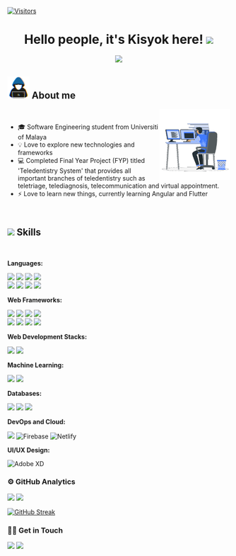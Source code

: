 [![Visitors](https://api.visitorbadge.io/api/visitors?path=https%3A%2F%2Fgithub.com%2Fkisyok&label=Total%20profile%20visits&countColor=%23263759)](https://visitorbadge.io/status?path=https%3A%2F%2Fgithub.com%2Fkisyok)

<h1 align="center"><b>Hello people, it's Kisyok here! </b><img src="https://media.giphy.com/media/hvRJCLFzcasrR4ia7z/giphy.gif" width="35"></h1>
<p align="center">
  <a href="https://github.com/DenverCoder1/readme-typing-svg"><img src="https://readme-typing-svg.herokuapp.com?font=Time+New+Roman&color=cyan&size=25&center=true&vCenter=true&width=600&height=100&lines=Software+Engineering+Student;Full-Stack+Developer;A+thirsty+learner"></a>
</p>

## <picture><img src = "https://github.com/0xAbdulKhalid/0xAbdulKhalid/raw/main/assets/mdImages/about_me.gif" width = 50px></picture> **About me**

<picture> <img align="right" src="https://github.com/0xAbdulKhalid/0xAbdulKhalid/raw/main/assets/mdImages/Right_Side.gif" width = 160px></picture>

<br>

- 🎓 Software Engineering student from Universiti of Malaya 
- 💡 Love to explore new technologies and frameworks
- 💻 Completed Final Year Project (FYP) titled 'Teledentistry System' that provides all important branches 
      of teledentistry such as teletriage, telediagnosis, telecommunication and virtual appointment.
- ⚡ Love to learn new things, currently learning Angular and Flutter

<br> 

## <img src="https://media2.giphy.com/media/QssGEmpkyEOhBCb7e1/giphy.gif?cid=ecf05e47a0n3gi1bfqntqmob8g9aid1oyj2wr3ds3mg700bl&rid=giphy.gif" width ="25"><b> Skills</b>
<br>

**Languages:**
<p>
<img src="https://img.shields.io/badge/Python-3776AB?style=for-the-badge&logo=python&logoColor=white">
<img src="https://img.shields.io/badge/JavaScript-323330?style=for-the-badge&logo=javascript&logoColor=F7DF1E">
<img src="https://img.shields.io/badge/HTML5-E34F26?style=for-the-badge&logo=html5&logoColor=white">
<img src="https://img.shields.io/badge/CSS3-1572B6?style=for-the-badge&logo=css3&logoColor=white"><br>
<img src="https://img.shields.io/badge/Matlab-00599C?style=for-the-badge&logoColor=white">
<img src="https://img.shields.io/badge/Java-ED8B00?style=for-the-badge&logo=java&logoColor=white">
<img src="https://img.shields.io/badge/PHP-777BB4?style=for-the-badge&logo=php&logoColor=white">
<img src="https://img.shields.io/badge/json-5E5C5C?style=for-the-badge&logo=json&logoColor=white">
</p>

**Web Frameworks:**
<p>
<img src="https://img.shields.io/badge/Vue.js-35495E?style=for-the-badge&logo=vue.js&logoColor=4FC08D">
<img src="https://img.shields.io/badge/Node.js-43853D?style=for-the-badge&logo=node.js&logoColor=white">
<img src="https://img.shields.io/badge/Express.js-404D59?style=for-the-badge">
<img src="https://img.shields.io/badge/Laravel-FF2D20?style=for-the-badge&logo=laravel&logoColor=white"> <br>
<img src="https://img.shields.io/badge/React-20232A?style=for-the-badge&logo=react&logoColor=61DAFB">
<img src="https://img.shields.io/badge/Bootstrap-563D7C?style=for-the-badge&logo=bootstrap&logoColor=white">
<img src="https://img.shields.io/badge/Wordpress-21759B?style=for-the-badge&logo=wordpress&logoColor=white">
<img src="https://img.shields.io/badge/spring-%236DB33F.svg?style=for-the-badge&logo=spring&logoColor=white">
</p>

**Web Development Stacks:**
<p>
<img src="https://img.shields.io/badge/MEVN-35495E?style=for-the-badge">
<img src="https://img.shields.io/badge/MERN-43853D?style=for-the-badge">
</p>

**Machine Learning:**
<p>
<img src="https://img.shields.io/badge/Multilabel Classification-FF6F00?style=for-the-badge">
<img src="https://img.shields.io/badge/Image Processing-F7931E?style=for-the-badge">
</p>

**Databases:**
<p>
<img src="https://img.shields.io/badge/MySQL-00000F?style=for-the-badge&logo=mysql&logoColor=white">
<img src="https://img.shields.io/badge/SQLite-07405E?style=for-the-badge&logo=sqlite&logoColor=white">
<img src="https://img.shields.io/badge/MongoDB-4EA94B?style=for-the-badge&logo=mongodb&logoColor=white">
</p>

**DevOps and Cloud:**
<p>
<img src="https://img.shields.io/badge/Heroku-430098?style=for-the-badge&logo=heroku&logoColor=white">
<img alt="Firebase" src="https://img.shields.io/badge/firebase%20-%23039BE5.svg?&style=for-the-badge&logo=firebase"/>
<img alt="Netlify" src="https://img.shields.io/badge/Netlify-00C7B7?style=for-the-badge&logo=netlify&logoColor=white"/>
</p>

**UI/UX Design:**
<p>
<img alt="Adobe XD" src="https://img.shields.io/badge/Figma-F24E1E?style=for-the-badge&logo=figma&logoColor=white"/>
</p>

### ⚙️ GitHub Analytics

<p>
<img src="https://github-readme-stats.vercel.app/api?username=kisyok&show_icons=true&theme=react">
<img src="https://github-readme-stats.vercel.app/api/top-langs/?username=kisyok&layout=compact&theme=react&langs_count=8">
</p>

[![GitHub Streak](http://github-readme-streak-stats.herokuapp.com?user=kisyok&theme=dark)](https://git.io/streak-stats)

### 🤝🏻 Get in Touch

<p>
<a href="https://linkedin.com/in/kisyokindran"><img src="https://img.shields.io/badge/LinkedIn-0077B5?style=for-the-badge&logo=linkedin&logoColor=white"></a>
<a href="mailto:kisoindran@gmail.com"><img src="https://img.shields.io/badge/Gmail-D14836?style=for-the-badge&logo=gmail&logoColor=white"></a>
</p>
